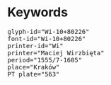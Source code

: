 # Keywords
<pre>
glyph-id="Wi-10+80226"
font-id="Wi-10+80226"
printer-id="Wi"
printer="Maciej Wirzbięta"
period="1555/7-1605"
place="Kraków"
PT plate="563"
</pre>
